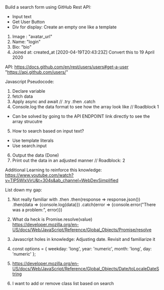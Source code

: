 Build a search form using GitHub Rest API:
- Input text
- Get User Button
- Div for display: Create an empty one like a template
1. Image : "avatar_url"
2. Name: "login"
3. Bio: "bio"
4. Joined at: created_at [2020-04-19T20:43:23Z] Convert this to 19 April 2020

API: https://docs.github.com/en/rest/users/users#get-a-user
"https://api.github.com/users/"

Javascript Pseudocode:
1. Declare variable
2. fetch data
3. Apply async and await // .try .then .catch
4. Console.log the data format to see how the array look like // Roadblock 1
 - Can be solved by going to the API ENDPOINT link directly to see the array strucutre
5. How to search based on input text?
 - Use template literals
 - Use search.input  
6. Output the data (Done)
7. Print out the data in an adjusted manner // Roadblock: 2


Additional Learning to reinforce this knowledge:
https://www.youtube.com/watch?v=TlP5WIxVirU&t=304s&ab_channel=WebDevSimplified

List down my gap:
1. Not really familiar with .then
.then(response => response.json())
.then(data => {console.log(data)})
.catch(error => {console.error("There was a problem:", error)})

2. What da heck is Promise.resolve(value)
https://developer.mozilla.org/en-US/docs/Web/JavaScript/Reference/Global_Objects/Promise/resolve

3. Javascript holes in knowledge: Adjusting date. Revisit and familiarize it

4. const options = { weekday: 'long', year: 'numeric', month: 'long', day: 'numeric' };

5. https://developer.mozilla.org/en-US/docs/Web/JavaScript/Reference/Global_Objects/Date/toLocaleDateString

6. I want to add or remove class list based on search